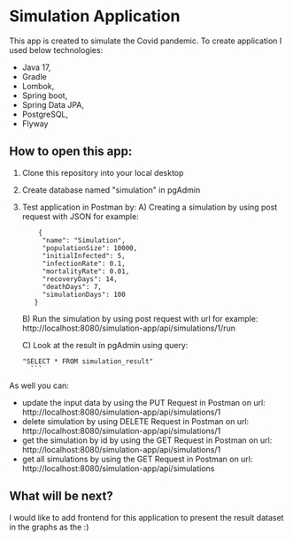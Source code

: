 # Simulation Application
This app is created to simulate the Covid pandemic. 
To create application I used below technologies:
- Java 17,
- Gradle
- Lombok,
- Spring boot,
- Spring Data JPA,
- PostgreSQL,
- Flyway

## How to open this app:
1. Clone this repository into your local desktop
2. Create database named "simulation" in pgAdmin
4. Test application in Postman by: 
   A) Creating a simulation by using post request with JSON for example:
   ```
       {
        "name": "Simulation",
        "populationSize": 10000,
        "initialInfected": 5,
        "infectionRate": 0.1,
        "mortalityRate": 0.01,
        "recoveryDays": 14,
        "deathDays": 7,
        "simulationDays": 100
      }
   ```
   B) Run the simulation by using post request with url for example:
     http://localhost:8080/simulation-app/api/simulations/1/run

   C) Look at the result in pgAdmin using query:
     ```
     "SELECT * FROM simulation_result"
       ```
As well you can:
 - update the input data by using the PUT Request in Postman on url:
  http://localhost:8080/simulation-app/api/simulations/1
 - delete simulation by using DELETE Request in Postman on url:
  http://localhost:8080/simulation-app/api/simulations/1
 - get the simulation by id by using the GET Request in Postman on url:
  http://localhost:8080/simulation-app/api/simulations/1
 - get all simulations by using the GET Request in Postman on url:
  http://localhost:8080/simulation-app/api/simulations

## What will be next? 
I would like to add frontend for this application to present the result dataset in the graphs as the  :) 
   
